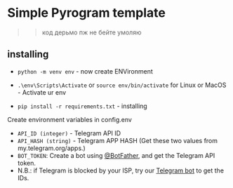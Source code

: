 # Simple Pyrogram template
>> код дерьмо пж не бейте умоляю

## installing

- `python -m venv env` - now create ENVironment

- `.\env\Scripts\Activate` or `source env/bin/activate` for Linux or MacOS - Activate ur env

- `pip install -r requirements.txt` - installing

Create environment variables in config.env

* `API_ID (integer)` - Telegram API ID 
* `API_HASH (string)` - Telegram APP HASH (Get these two values from my.telegram.org/apps.)
* `BOT_TOKEN`: Create a bot using [@BotFather](https://telegram.dog/BotFather), and get the Telegram API token.
* N.B.: if Telegram is blocked by your ISP, try our [Telegram bot](https://telegram.dog/UseTGXBot) to get the IDs.
